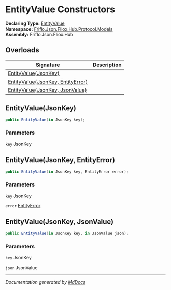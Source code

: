 ﻿<!--  
  <auto-generated>   
    The contents of this file were generated by a tool.  
    Changes to this file may be list if the file is regenerated  
  </auto-generated>   
-->

# EntityValue Constructors

**Declaring Type:** [EntityValue](../index.md)  
**Namespace:** [Friflo.Json.Fliox.Hub.Protocol.Models](../../index.md)  
**Assembly:** Friflo.Json.Fliox.Hub

## Overloads

| Signature                                                            | Description |
| -------------------------------------------------------------------- | ----------- |
| [EntityValue(JsonKey)](#entityvaluejsonkey)                          |             |
| [EntityValue(JsonKey, EntityError)](#entityvaluejsonkey-entityerror) |             |
| [EntityValue(JsonKey, JsonValue)](#entityvaluejsonkey-jsonvalue)     |             |

## EntityValue(JsonKey)

```csharp
public EntityValue(in JsonKey key);
```

### Parameters

`key`  JsonKey

## EntityValue(JsonKey, EntityError)

```csharp
public EntityValue(in JsonKey key, EntityError error);
```

### Parameters

`key`  JsonKey

`error`  [EntityError](../../EntityError/index.md)

## EntityValue(JsonKey, JsonValue)

```csharp
public EntityValue(in JsonKey key, in JsonValue json);
```

### Parameters

`key`  JsonKey

`json`  JsonValue

___

*Documentation generated by [MdDocs](https://github.com/ap0llo/mddocs)*
